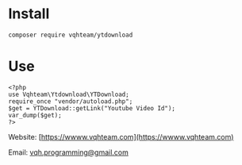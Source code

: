 # Install
`composer require vqhteam/ytdownload`

# Use

```
<?php
use Vqhteam\Ytdownload\YTDownload;
require_once "vendor/autoload.php";
$get = YTDownload::getLink("Youtube Video Id");
var_dump($get);
?>
```
Website: [https://wwww.vqhteam.com](https://wwww.vqhteam.com)

Email: [vqh.programming@gmail.com](mailto:vqh.programming@gmail.com)
